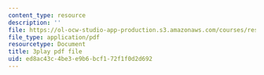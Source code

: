 ```yaml
---
content_type: resource
description: ''
file: https://ol-ocw-studio-app-production.s3.amazonaws.com/courses/res-18-009-learn-differential-equations-up-close-with-gilbert-strang-and-cleve-moler-fall-2015/ed8ac43c4be3e9b6bcf172f1f0d2d692_f0BxAtprWts.pdf
file_type: application/pdf
resourcetype: Document
title: 3play pdf file
uid: ed8ac43c-4be3-e9b6-bcf1-72f1f0d2d692
---
```

